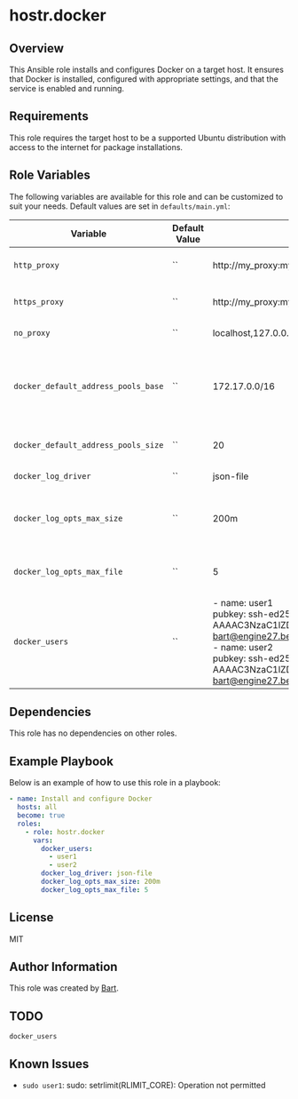 # hostr.docker

## Overview

This Ansible role installs and configures Docker on a target host. It ensures that Docker is installed, configured with appropriate settings, and that the service is enabled and running.

## Requirements

This role requires the target host to be a supported Ubuntu distribution with access to the internet for package installations.

## Role Variables

The following variables are available for this role and can be customized to suit your needs. Default values are set in `defaults/main.yml`: 

| Variable                | Default Value     | Example Value                                         | Description                                           |
|-------------------------|-------------------|---------------------------------------------------------|-------------------------------------------------------|
| `http_proxy`            | ``                 |  http://my_proxy:my_proxy_port/                      | HTTP proxy used by docker.                            |
| `https_proxy`           | ``                 |  http://my_proxy:my_proxy_port/                      | HTTPS proxy used by docker.                           |
| `no_proxy`              | ``                 |  localhost,127.0.0.0/8,you.local,registry.you.local  | Do not use proxy.                                     |
| `docker_default_address_pools_base` | ``     |  172.17.0.0/16                                       | The IP subnet to choose Docker container IP address from. |
| `docker_default_address_pools_size` | ``     |  20                                                  | The size of the IP subnet.                            |
| `docker_log_driver`     | ``                 |  json-file                                           | The Docker log driver.                                |
| `docker_log_opts_max_size`          | ``     |  200m                                                | The maximum size of a Docker log file                 |
| `docker_log_opts_max_file`          | ``     |  5                                                   | The maximum number of log files                       |
| `docker_users`          | ``                 |    - name: user1 <br/> pubkey: ssh-ed25519 AAAAC3NzaC1lZDI1NTE5AAAAIID42JAWkOxmP1WjuVVPNLeqsEq3KiiSHlWALLd22u68 bart@engine27.be <br/> - name: user2 <br/> pubkey: ssh-ed25519 AAAAC3NzaC1lZDI1NTE5AAAAIID42JAWkOxmP1WjuVVPNLeqsEq3KiiSHlWALLd22u68 bart@engine27.be                                      | List of users to be added to the `docker` group.      |

## Dependencies

This role has no dependencies on other roles.

## Example Playbook

Below is an example of how to use this role in a playbook:

```yaml
- name: Install and configure Docker
  hosts: all
  become: true
  roles:
    - role: hostr.docker
      vars:
        docker_users:
          - user1
          - user2
        docker_log_driver: json-file
        docker_log_opts_max_size: 200m
        docker_log_opts_max_file: 5
```

## License

MIT

## Author Information

This role was created by [Bart](https://engine27.be).

## TODO

`docker_users`

## Known Issues

* `sudo user1`: sudo: setrlimit(RLIMIT_CORE): Operation not permitted